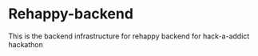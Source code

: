 # Rehappy-backend
This is the backend infrastructure for  rehappy backend for hack-a-addict hackathon
